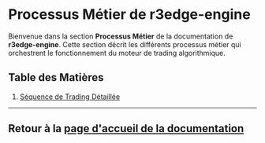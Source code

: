 # Processus Métier de r3edge-engine

Bienvenue dans la section **Processus Métier** de la documentation de **r3edge-engine**. Cette section décrit les différents processus métier qui orchestrent le fonctionnement du moteur de trading algorithmique.

## Table des Matières

1. [Séquence de Trading Détaillée](séquence-trading.md)


---

## Retour à la [page d'accueil de la documentation](../index.md)
